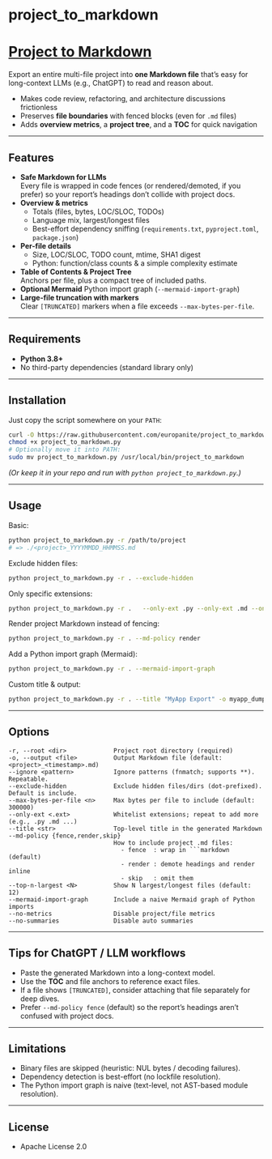 # project_to_markdown
# [Project to Markdown](https://github.com/europanite/project_to_markdown "Project to Markdown")


Export an entire multi-file project into **one Markdown file** that’s easy for long-context LLMs (e.g., ChatGPT) to read and reason about.

- Makes code review, refactoring, and architecture discussions frictionless
- Preserves **file boundaries** with fenced blocks (even for `.md` files)
- Adds **overview metrics**, a **project tree**, and a **TOC** for quick navigation

---

## Features

- **Safe Markdown for LLMs**  
  Every file is wrapped in code fences (or rendered/demoted, if you prefer) so your report’s headings don’t collide with project docs.
- **Overview & metrics**  
  - Totals (files, bytes, LOC/SLOC, TODOs)  
  - Language mix, largest/longest files  
  - Best-effort dependency sniffing (`requirements.txt`, `pyproject.toml`, `package.json`)
- **Per-file details**  
  - Size, LOC/SLOC, TODO count, mtime, SHA1 digest  
  - Python: function/class counts & a simple complexity estimate
- **Table of Contents & Project Tree**  
  Anchors per file, plus a compact tree of included paths.
- **Optional Mermaid** Python import graph (`--mermaid-import-graph`)
- **Large-file truncation with markers**  
  Clear `[TRUNCATED]` markers when a file exceeds `--max-bytes-per-file`.

---

## Requirements

- **Python 3.8+**
- No third-party dependencies (standard library only)

---

## Installation

Just copy the script somewhere on your `PATH`:

```bash
curl -O https://raw.githubusercontent.com/europanite/project_to_markdown/main/project_to_markdown.py
chmod +x project_to_markdown.py
# Optionally move it into PATH:
sudo mv project_to_markdown.py /usr/local/bin/project_to_markdown
```

*(Or keep it in your repo and run with `python project_to_markdown.py`.)*

---

## Usage

Basic:

```bash
python project_to_markdown.py -r /path/to/project
# => ./<project>_YYYYMMDD_HHMMSS.md
```

Exclude hidden files:

```bash
python project_to_markdown.py -r . --exclude-hidden
```

Only specific extensions:

```bash
python project_to_markdown.py -r .   --only-ext .py --only-ext .md --only-ext .yml --only-ext .toml --only-ext .json
```

Render project Markdown instead of fencing:

```bash
python project_to_markdown.py -r . --md-policy render
```

Add a Python import graph (Mermaid):

```bash
python project_to_markdown.py -r . --mermaid-import-graph
```

Custom title & output:

```bash
python project_to_markdown.py -r . --title "MyApp Export" -o myapp_dump.md
```

---

## Options

```text
-r, --root <dir>             Project root directory (required)
-o, --output <file>          Output Markdown file (default: <project>_<timestamp>.md)
--ignore <pattern>           Ignore patterns (fnmatch; supports **). Repeatable.
--exclude-hidden             Exclude hidden files/dirs (dot-prefixed). Default is include.
--max-bytes-per-file <n>     Max bytes per file to include (default: 300000)
--only-ext <.ext>            Whitelist extensions; repeat to add more (e.g., .py .md ...)
--title <str>                Top-level title in the generated Markdown
--md-policy {fence,render,skip}
                             How to include project .md files:
                               - fence  : wrap in ```markdown (default)
                               - render : demote headings and render inline
                               - skip   : omit them
--top-n-largest <N>          Show N largest/longest files (default: 12)
--mermaid-import-graph       Include a naive Mermaid graph of Python imports
--no-metrics                 Disable project/file metrics
--no-summaries               Disable auto summaries
```

---


## Tips for ChatGPT / LLM workflows

- Paste the generated Markdown into a long-context model.  
- Use the **TOC** and file anchors to reference exact files.  
- If a file shows `[TRUNCATED]`, consider attaching that file separately for deep dives.  
- Prefer `--md-policy fence` (default) so the report’s headings aren’t confused with project docs.

---

## Limitations

- Binary files are skipped (heuristic: NUL bytes / decoding failures).  
- Dependency detection is best-effort (no lockfile resolution).  
- The Python import graph is naive (text-level, not AST-based module resolution).

---

## License

- Apache License 2.0
